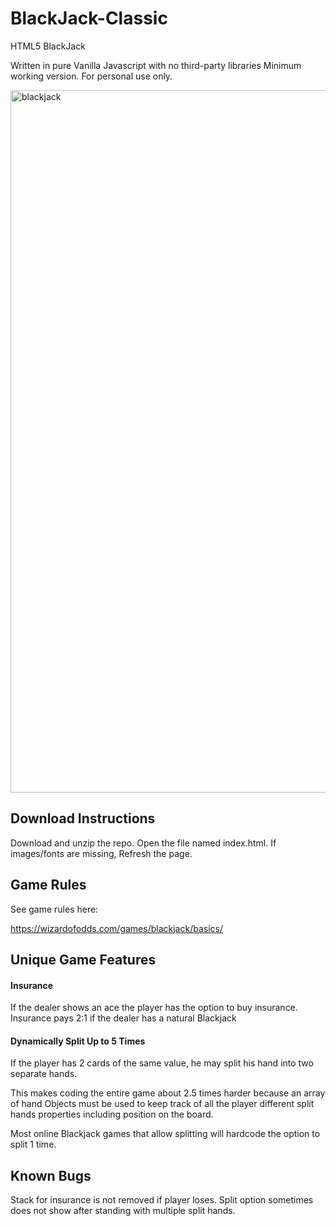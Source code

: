 # BlackJack-Classic
HTML5 BlackJack

Written in pure Vanilla Javascript with no third-party libraries
Minimum working version. For personal use only.

<img width="1124" alt="blackjack" src="https://user-images.githubusercontent.com/39435918/53032256-1eba9980-3434-11e9-9367-28f3679426f7.PNG">

## Download Instructions

Download and unzip the repo. 
Open the file named index.html. 
If images/fonts are missing, Refresh the page.

## Game Rules

See game rules here:

https://wizardofodds.com/games/blackjack/basics/

## Unique Game Features

#### Insurance

If the dealer shows an ace the player has the option to buy insurance. Insurance pays 2:1 if the dealer has a natural Blackjack

#### Dynamically Split Up to 5 Times

If the player has 2 cards of the same value, he may split his hand into two separate hands.

This makes coding the entire game about 2.5 times harder because an array of hand Objects must be used to keep track of all the player different split hands properties including position on the board. 

Most online Blackjack games that allow splitting will hardcode the option to split 1 time.

## Known Bugs

Stack for insurance is not removed if player loses. 
Split option sometimes does not show after standing with multiple split hands.
